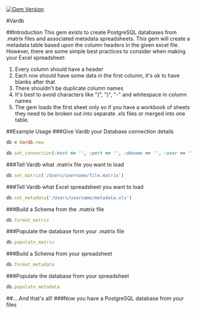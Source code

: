 [![Gem Version](https://badge.fury.io/rb/vardb.png)](http://badge.fury.io/rb/vardb)

#Vardb

##Introduction
This gem exists to create PostgreSQL databases from .matrix files and associated metadata spreadsheets. This gem will create a metadata table based upon the column headers in the given excel file. However, there are some simple best practices to consider when making your Excel spreadsheet: 

1. Every column should have a header
2. Each row should have some data in the first column, it's ok to have blanks after that 
3. There shouldn't be duplicate column names
4. It's best to avoid characters like "(", ")", "-" and whitespace in column names 
5. The gem loads the first sheet only so if you have a workbook of sheets they need to be broken out into separate .xls files or merged into one table.

##Example Usage
###Give Vardb your Database connection details
```ruby
db = Vardb.new
```

```ruby
db.set_connection(:host => '', :port => '', :dbname => '', :user => '', :password => '')
```
                     
###Tell Vardb what .matrix file you want to load
```ruby
db.set_matrix('/Users/username/file.matrix')
```        

###Tell Vardb what Excel spreadsheet you want to load
```ruby
db.set_metadata('/Users/username/metadata.xls')
```                                          

###Build a Schema from the .matrix file
```ruby
db.format_matrix
```                     

###Populate the database form your .matrix file                     
```ruby
db.populate_matrix
```

###Build a Schema from your spreadsheet
```ruby
db.format_metadata
```
                     
###Populate the database from your spreadsheet
```ruby
db.populate_metadata
```

##….And that's all!
###Now you have a PostgreSQL database from your files